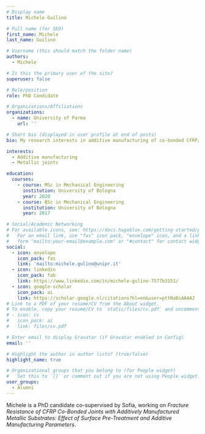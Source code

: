 ```yaml
---
# Display name
title: Michele Guilino

# Full name (for SEO)
first_name: Michele
last_name: Guilino

# Username (this should match the folder name)
authors:
  - Michele

# Is this the primary user of the site?
superuser: false

# Role/position
role: PhD Candidate

# Organizations/Affiliations
organizations:
  - name: University of Parma
    url: ''

# Short bio (displayed in user profile at end of posts)
bio: My research interests in additive manufacturing of co-bonded CFRP/metallic joints.

interests:
  - Additive manufacturing
  - Metallic joints

education:
  courses:
    - course: MSc in Mechanical Engineering
      institution: University of Bologna
      year: 2020
    - course: BSc in Mechanical Engineering
      institution: University of Bologna
      year: 2017

# Social/Academic Networking
# For available icons, see: https://docs.hugoblox.com/getting-started/page-builder/#icons
#   For an email link, use "fas" icon pack, "envelope" icon, and a link in the
#   form "mailto:your-email@example.com" or "#contact" for contact widget.
social:
  - icon: envelope
    icon_pack: fas
    link: 'mailto:michele.gulino@unipr.it'
  - icon: linkedin
    icon_pack: fab
    link: https://www.linkedin.com/in/michele-gulino-7577b3151/
  - icon: google-scholar
    icon_pack: ai
    link: https://scholar.google.nl/citations?hl=en&user=pttNaBsAAAAJ
# Link to a PDF of your resume/CV from the About widget.
# To enable, copy your resume/CV to `static/files/cv.pdf` and uncomment the lines below.
# - icon: cv
#   icon_pack: ai
#   link: files/cv.pdf

# Enter email to display Gravatar (if Gravatar enabled in Config)
email: ''

# Highlight the author in author lists? (true/false)
highlight_name: true

# Organizational groups that you belong to (for People widget)
#   Set this to `[]` or comment out if you are not using People widget.
user_groups:
  - Alumni
---
```


Michele is a PhD candidate co-supervised by Sofia, working on *Fracture Resistance of CFRP Co-Bonded
Joints with Additively Manufactured Metallic Substrates: Effect of Surface Pre-Treatment and Additive Manufacturing Parameters*.
